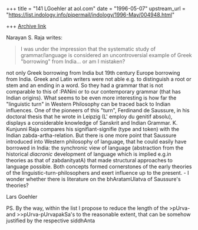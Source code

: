 +++
title = "141 LGoehler at aol.com"
date = "1996-05-07"
upstream_url = "https://list.indology.info/pipermail/indology/1996-May/004948.html"

+++
[Archive link](https://list.indology.info/pipermail/indology/1996-May/004948.html)

Narayan S. Raja writes:

>I was under the impression that the
>systematic study of grammar/language is 
>considered an uncontroversial example
>of  Greek "borrowing" from India... or 
>am I mistaken?
>
>
not only Greek borrowing from India but 19th century Europe borrowing from
India. Greek and Latin writers were not able e.g. to distinguish a root or
stem and an ending in a word. So they had a grammar that is not comparable to
this of :PANini or to our contemporary grammar (that has Indian origins).
  What seems to be even more interesting is how far the "linguistic turn" in
 Western Philosophy can be traced back to Indian influences. One of the
pioneers of this "turn", Ferdinand de Saussure, in his doctoral thesis that
he wrote in Leipzig (L' employ du genitif absolu), displays a considerable
knowledge of Sanskrit and Indian Grammar. K. Kunjunni Raja compares his
signifiant-signifie (type and token) with the Indian
zabda-artha-relation. But there is one more point that Saussure introduced
into Western philosophy of language,  that he could easily have borrowed in
India: the synchronic view of language (abstraction from the historical
*diacronic* development of language which is implied e.g.in theories as that
of zabdanityatA) that made structural approaches to language possible. Both
concepts formed cornerstones of the early theories of the
linguistic-turn-philosophers and exert influence up to the present. - I
wonder whether there is literature on the bhAratamUlatva of Saussure's
theories?


Lars Goehler

PS. By the way, within the list I propose to reduce the length of the >pUrva-
and >>pUrva-pUrvapakSa's to the reasonable extent, that can be somehow
justified by the respective 
siddhAnta




